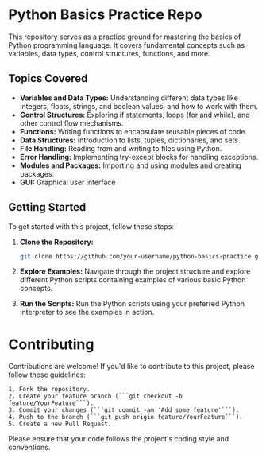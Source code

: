 # Python Basics Practice Repo

This repository serves as a practice ground for mastering the basics of Python programming language. It covers fundamental concepts such as variables, data types, control structures, functions, and more.

## Topics Covered

- **Variables and Data Types:** Understanding different data types like integers, floats, strings, and boolean values, and how to work with them.
- **Control Structures:** Exploring if statements, loops (for and while), and other control flow mechanisms.
- **Functions:** Writing functions to encapsulate reusable pieces of code.
- **Data Structures:** Introduction to lists, tuples, dictionaries, and sets.
- **File Handling:** Reading from and writing to files using Python.
- **Error Handling:** Implementing try-except blocks for handling exceptions.
- **Modules and Packages:** Importing and using modules and creating packages.
- **GUI:** Graphical user interface

## Getting Started

To get started with this project, follow these steps:

1. **Clone the Repository:** 
   ```bash
   git clone https://github.com/your-username/python-basics-practice.git
    ```
2. **Explore Examples:**
    Navigate through the project structure and explore different Python scripts containing examples of various basic Python concepts.

3. **Run the Scripts:**
    Run the Python scripts using your preferred Python interpreter to see the examples in action.

# Contributing

Contributions are welcome! If you'd like to contribute to this project, please follow these guidelines:

    1. Fork the repository.
    2. Create your feature branch (```git checkout -b feature/YourFeature```).
    3. Commit your changes (```git commit -am 'Add some feature'```).
    4. Push to the branch (```git push origin feature/YourFeature```).
    5. Create a new Pull Request.

Please ensure that your code follows the project's coding style and conventions.
